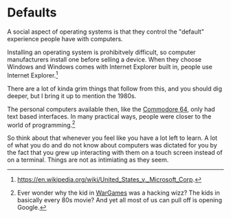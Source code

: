 # Defaults

A social aspect of operating systems is that they control the "default"
experience people have with computers.

Installing an operating system is prohibitvely difficult, so computer manufacturers
install one before selling a device. When they choose Windows and Windows comes
with Internet Explorer built in, people use Internet Explorer.[^lawsuit]

There are a lot of kinda grim things that follow from this, and you should dig deeper,
but I bring it up to mention the 1980s.

The personal computers available then, like the [Commodore 64](https://en.wikipedia.org/wiki/Commodore_64),
only had text based interfaces. In many practical ways, people were closer to the world of programming.[^movies] 

So think about that whenever you feel like you have a lot left to learn. A lot of what you do and do not know
about computers was dictated for you by the fact that you grew up interacting with them on a touch screen
instead of on a terminal. Things are not as intimiating as they seem.

[^lawsuit]: https://en.wikipedia.org/wiki/United_States_v._Microsoft_Corp.

[^movies]: Ever wonder why the kid in [WarGames](https://en.wikipedia.org/wiki/WarGames) was a hacking wizz? The kids in basically every 80s movie? And yet all most of us can pull off is opening Google.
